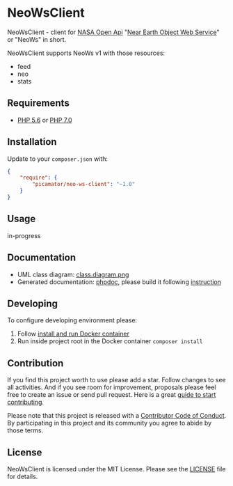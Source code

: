NeoWsClient
===========

NeoWsClient - client for [NASA Open Api](https://api.nasa.gov/) "[Near Earth Object Web Service](https://api.nasa.gov/neo/?api_key=DEMO_KEY)" or "NeoWs" in short.

NeoWsClient supports NeoWs v1 with those resources:

* feed
* neo
* stats

Requirements
------------
* [PHP 5.6](http://php.net/manual/en/migration56.new-features.php) or [PHP 7.0](http://php.net/manual/en/migration70.new-features.php)

Installation
------------
Update to your `composer.json` with:

```json
{
    "require": {
        "picamator/neo-ws-client": "~1.0"
    }
}
```

Usage
-----
in-progress

Documentation
-------------
* UML class diagram: [class.diagram.png](doc/uml/class.diagram.png)
* Generated documentation: [phpdoc](doc/phpdoc), please build it following [instruction](dev/phpdoc)

Developing
----------
To configure developing environment please:

1. Follow [install and run Docker container](dev/docker/README.md)
2. Run inside project root in the Docker container `composer install` 

Contribution
------------
If you find this project worth to use please add a star. Follow changes to see all activities.
And if you see room for improvement, proposals please feel free to create an issue or send pull request.
Here is a great [guide to start contributing](https://guides.github.com/activities/contributing-to-open-source/).

Please note that this project is released with a [Contributor Code of Conduct](http://contributor-covenant.org/version/1/4/).
By participating in this project and its community you agree to abide by those terms.

License
-------
NeoWsClient is licensed under the MIT License. Please see the [LICENSE](LICENSE.txt) file for details.
